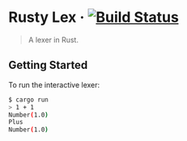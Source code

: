 # Rusty Lex · [![Build Status](https://travis-ci.org/aaronang/rustylex.svg?branch=master)](https://travis-ci.org/aaronang/rustylex)

>A lexer in Rust.

## Getting Started

To run the interactive lexer:

```bash
$ cargo run
> 1 + 1
Number(1.0)
Plus
Number(1.0)
```
